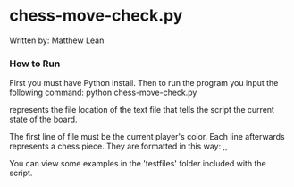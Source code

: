 # chess-move-check.py #
Written by: Matthew Lean

### How to Run ###
First you must have Python install. Then to run the program you input the following command:
python chess-move-check.py <board-state-txt>

<board-state-txt> represents the file location of the text file that tells the script the current state of the board.

The first line of file must be the current player's color.
Each line afterwards represents a chess piece. They are formatted in this way:
<Color>,<Piece Name>,<Location>

You can view some examples in the 'testfiles' folder included with the script.